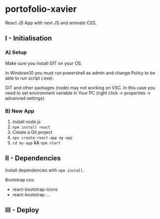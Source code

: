 # portofolio-xavier

React JS App with next JS and animate CSS.

## I - Initialisation

### A) Setup

Make sure you install GIT on your OS.

In Windows10 you must run powershell as admin and change Policy to be able to run script (.exe).

GIT and other packages (node) may not working on VSC. In this case you need to set environment variable in Your PC (right click -> properties -> advanced settings)

### B) New App

1. install node.js
2. `npm install react`
3. Create a Git project
4. `npx create-react-app my-app`
5. `cd my-app` && `npm start`

## II - Dependencies

Install dependencies with `npm install`.

Bootstrap css:

- react-bootstrap-icons
- react-bootstrap
  ...

## III - Deploy
